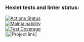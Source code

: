 ### Hexlet tests and linter status:
[![Actions Status](https://github.com/benzovvozh/java-project-72/actions/workflows/hexlet-check.yml/badge.svg)](https://github.com/benzovvozh/java-project-72/actions)  
[![Maintainability](https://api.codeclimate.com/v1/badges/2071d8643c88e2c2138c/maintainability)](https://codeclimate.com/github/benzovvozh/java-project-72/maintainability)  
[![Test Coverage](https://api.codeclimate.com/v1/badges/2071d8643c88e2c2138c/test_coverage)](https://codeclimate.com/github/benzovvozh/java-project-72/test_coverage)  
[![Project link](https://java-project-72-h81q.onrender.com)]    
